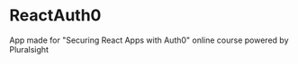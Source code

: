# ReactAuth0

App made for "Securing React Apps with Auth0" online course powered by Pluralsight

<!-- ## Technologies

- ReactJS
- Auth0 -->